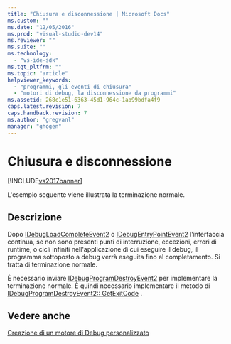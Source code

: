 ```yaml
---
title: "Chiusura e disconnessione | Microsoft Docs"
ms.custom: ""
ms.date: "12/05/2016"
ms.prod: "visual-studio-dev14"
ms.reviewer: ""
ms.suite: ""
ms.technology: 
  - "vs-ide-sdk"
ms.tgt_pltfrm: ""
ms.topic: "article"
helpviewer_keywords: 
  - "programmi, gli eventi di chiusura"
  - "motori di debug, la disconnessione da programmi"
ms.assetid: 268c1e51-6363-45d1-964c-1ab99bdfa4f9
caps.latest.revision: 7
caps.handback.revision: 7
ms.author: "gregvanl"
manager: "ghogen"
---
```

# Chiusura e disconnessione
[!INCLUDE[vs2017banner](../../code-quality/includes/vs2017banner.md)]

L'esempio seguente viene illustrata la terminazione normale.  
  
## Descrizione  
 Dopo [IDebugLoadCompleteEvent2](../../extensibility/debugger/reference/idebugloadcompleteevent2.md) o [IDebugEntryPointEvent2](../../extensibility/debugger/reference/idebugentrypointevent2.md) l'interfaccia continua, se non sono presenti punti di interruzione, eccezioni, errori di runtime, o cicli infiniti nell'applicazione di cui eseguire il debug, il programma sottoposto a debug verrà eseguita fino al completamento.  Si tratta di terminazione normale.  
  
 È necessario inviare [IDebugProgramDestroyEvent2](../../extensibility/debugger/reference/idebugprogramdestroyevent2.md) per implementare la terminazione normale.  È quindi necessario implementare il metodo di [IDebugProgramDestroyEvent2:: GetExitCode](../Topic/IDebugProgramDestroyEvent2::GetExitCode.md) .  
  
## Vedere anche  
 [Creazione di un motore di Debug personalizzato](../../extensibility/debugger/creating-a-custom-debug-engine.md)